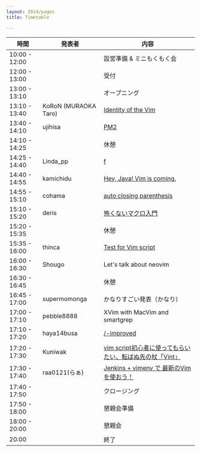 ```yaml
---
layout: 2014/pages
title: Timetable

---
```


| 時間          | 発表者               | 内容                                                     |
| ------------- | -------------------- | -------------------------------------------------------- |
| 10:00 - 12:00 |                      | 設営準備 & ミニもくもく会                                |
| 12:00 - 13:00 |                      | 受付                                                     |
| 13:00 - 13:10 |                      | オープニング                                             |
| 13:10 - 13:40 | KoRoN (MURAOKA Taro) | [Identity of the Vim](http://koron.github.io/vimconf-2014-koron/)|
| 13:40 - 14:10 | ujihisa              | [PM2](https://docs.google.com/presentation/d/1u5A7F3Kd4XwJlIUQZAVmrwWfLcoLf9NURtqAEafi_oo/edit#slide=id.p)|
| 14:10 - 14:25 |                      | 休憩                                                     |
| 14:25 - 14:40 | Linda\_pp            | [f](https://speakerdeck.com/rhysd/vimconf-2014-f)|
| 14:40 - 14:55 | kamichidu            | [Hey, Java! Vim is coming.](https://docs.google.com/presentation/d/1zaPy82NJ6A3Iw1llKqU-lX88AJNt1EKy5O15nOp085c/edit#slide=id.p)|
| 14:55 - 15:10 | cohama               | [auto closing parenthesis](http://www.slideshare.net/cohama/auto-closing-parenthesis-vim-conf2014-41290298)|
| 15:10 - 15:20 | deris                | [怖くないマクロ入門](http://www.slideshare.net/deris0126/vimconf4)|
| 15:20 - 15:35 |                      | 休憩                                                     |
| 15:35 - 16:00 | thinca               | [Test for Vim script](https://gist.github.com/thinca/2cf4ae0df88a99423c9d)|
| 16:00 - 16:30 | Shougo               | Let's talk about neovim                                  |
| 16:30 - 16:45 |                      | 休憩                                                     |
| 16:45 - 17:00 | supermomonga         | かなりすごい発表（かなり）                               |
| 17:00 - 17:10 | pebble8888           | XVim with MacVim and smartgrep                           |
| 17:10 - 17:20 | haya14busa           | [/-improved](https://docs.google.com/presentation/d/1ie2VCSt9onXmoY3v_zxJdMjYJSbAelVR-QExdUQK-Tw/pub?start=false&loop=false&delayms=3000&slide=id.g4e7add63c_05)|
| 17:20 - 17:30 | Kuniwak              | [vim script初心者に使ってもらいたい、転ばぬ先の杖「Vint」](https://speakerdeck.com/orgachem/zhuan-banuxian-falsezhang-vint) |
| 17:30 - 17:40 | raa0121(らぁ)        | [Jenkins + vimenv で 最新のVimを使おう！](http://www.slideshare.net/raa0121/jenkinsvimenv-vim-vimconf2014)|
| 17:40 - 17:50 |                      | クロージング                                             |
| 17:50 - 18:00 |                      | 懇親会準備                                               |
| 18:00 - 20:00 |                      | 懇親会                                                   |
| 20:00         |                      | 終了                                                     |

